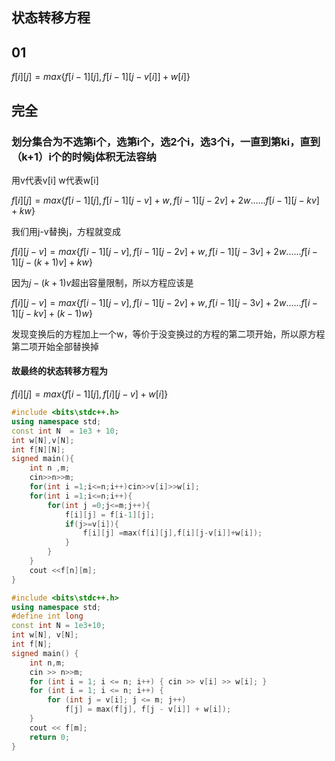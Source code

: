 ## 状态转移方程

## 01
$f[i][j] = max\{f[i-1][j],f[i-1][j-v[i]]+w[i]\}$

## 完全

### 划分集合为不选第i个，选第i个，选2个i，选3个i，一直到第ki，直到（k+1）i个的时候j体积无法容纳
用v代表v[i]
w代表w[i]

$f[i][j] = max\{f[i-1][j],f[i-1][j-v]+w,f[i-1][j-2v]+2w......f[i-1][j-kv]+kw\}$

我们用j-v替换j，方程就变成

$f[i][j-v] = max\{f[i-1][j-v],f[i-1][j-2v]+w,f[i-1][j-3v]+2w......f[i-1][j-(k+1)v]+kw\}$

因为$j-(k+1)v$超出容量限制，所以方程应该是

$f[i][j-v] = max\{f[i-1][j-v],f[i-1][j-2v]+w,f[i-1][j-3v]+2w......f[i-1][j-kv]+(k-1)w\}$

发现变换后的方程加上一个w，等价于没变换过的方程的第二项开始，所以原方程第二项开始全部替换掉

#### 故最终的状态转移方程为
$f[i][j] = max\{f[i-1][j],f[i][j-v]+w[i]\}$

```cpp
#include <bits\stdc++.h>
using namespace std;
const int N  = 1e3 + 10;
int w[N],v[N];
int f[N][N];
signed main(){
	int n ,m;
	cin>>n>>m;
	for(int i =1;i<=n;i++)cin>>v[i]>>w[i];
	for(int i =1;i<=n;i++){
		for(int j =0;j<=m;j++){
			f[i][j] = f[i-1][j];
			if(j>=v[i]){
				f[i][j] =max(f[i][j],f[i][j-v[i]]+w[i]);
			}
		}
	}
	cout <<f[n][m];
}
```
```cpp
#include <bits\stdc++.h>
using namespace std;
#define int long 
const int N = 1e3+10;
int w[N], v[N];
int f[N];
signed main() {
	int n,m;
	cin >> n>>m;
	for (int i = 1; i <= n; i++) { cin >> v[i] >> w[i]; }
	for (int i = 1; i <= n; i++) {
		for (int j = v[i]; j <= m; j++)
			f[j] = max(f[j], f[j - v[i]] + w[i]);
	}
	cout << f[m];
	return 0;
}
```